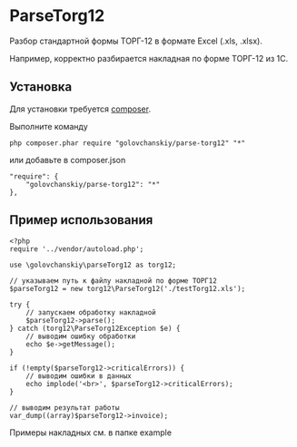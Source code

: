 ParseTorg12
=========

Разбор стандартной формы ТОРГ-12 в формате Excel (.xls, .xlsx).

Например, корректно разбирается накладная по форме ТОРГ-12 из 1С.

Установка
--------------

Для установки требуется [composer](https://getcomposer.org/).

Выполните команду

    php composer.phar require "golovchanskiy/parse-torg12" "*"

или добавьте в composer.json

    "require": {
        "golovchanskiy/parse-torg12": "*"
    },

Пример использования
--------------

    <?php
    require '../vendor/autoload.php';

    use \golovchanskiy\parseTorg12 as torg12;
    
    // указываем путь к файлу накладной по форме ТОРГ12
    $parseTorg12 = new torg12\ParseTorg12('./testTorg12.xls');

    try {
        // запускаем обработку накладной
        $parseTorg12->parse();
    } catch (torg12\ParseTorg12Exception $e) {
        // выводим ошибку обработки
        echo $e->getMessage();
    }

    if (!empty($parseTorg12->criticalErrors)) {
        // выводим ошибки в данных
        echo implode('<br>', $parseTorg12->criticalErrors);
    }

    // выводим результат работы
    var_dump((array)$parseTorg12->invoice);

Примеры накладных см. в папке example